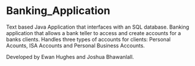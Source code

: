 # Banking_Application

Text based Java Application that interfaces with an SQL database.
Banking application that allows a bank teller to access and create accounts for a banks clients.
Handles three types of accounts for clients: Personal Acounts, ISA Accounts and Personal Business Accounts.

Developed by Ewan Hughes and Joshua Bhawanlall.
